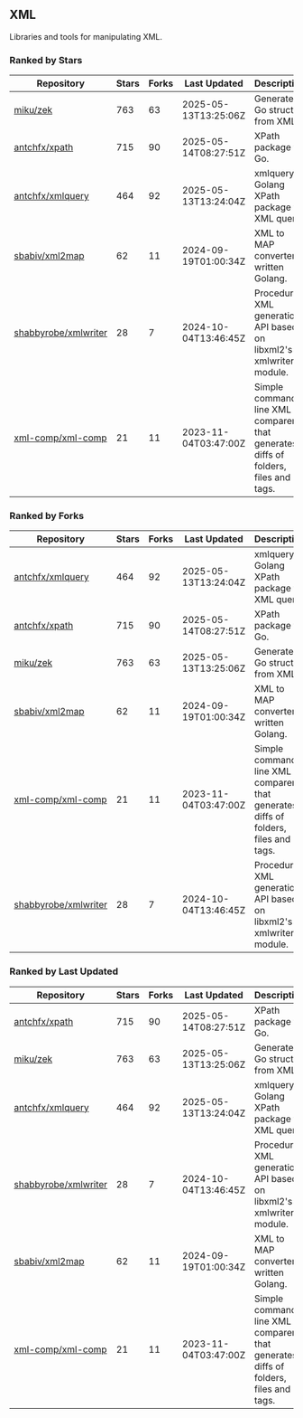 ## XML

Libraries and tools for manipulating XML.

### Ranked by Stars

| Repository | Stars | Forks | Last Updated | Description | 
|------------|-------|-------|--------------|-------------|
| [miku/zek](https://github.com/miku/zek) | 763 | 63 | 2025-05-13T13:25:06Z |  Generate a Go struct from XML. |
| [antchfx/xpath](https://github.com/antchfx/xpath) | 715 | 90 | 2025-05-14T08:27:51Z |  XPath package for Go. |
| [antchfx/xmlquery](https://github.com/antchfx/xmlquery) | 464 | 92 | 2025-05-13T13:24:04Z |  xmlquery is Golang XPath package for XML query. |
| [sbabiv/xml2map](https://github.com/sbabiv/xml2map) | 62 | 11 | 2024-09-19T01:00:34Z |  XML to MAP converter written Golang. |
| [shabbyrobe/xmlwriter](https://github.com/shabbyrobe/xmlwriter) | 28 | 7 | 2024-10-04T13:46:45Z |  Procedural XML generation API based on libxml2's xmlwriter module. |
| [xml-comp/xml-comp](https://github.com/xml-comp/xml-comp) | 21 | 11 | 2023-11-04T03:47:00Z |  Simple command line XML comparer that generates diffs of folders, files and tags. |

### Ranked by Forks

| Repository | Stars | Forks | Last Updated | Description | 
|------------|-------|-------|--------------|-------------|
| [antchfx/xmlquery](https://github.com/antchfx/xmlquery) | 464 | 92 | 2025-05-13T13:24:04Z |  xmlquery is Golang XPath package for XML query. |
| [antchfx/xpath](https://github.com/antchfx/xpath) | 715 | 90 | 2025-05-14T08:27:51Z |  XPath package for Go. |
| [miku/zek](https://github.com/miku/zek) | 763 | 63 | 2025-05-13T13:25:06Z |  Generate a Go struct from XML. |
| [sbabiv/xml2map](https://github.com/sbabiv/xml2map) | 62 | 11 | 2024-09-19T01:00:34Z |  XML to MAP converter written Golang. |
| [xml-comp/xml-comp](https://github.com/xml-comp/xml-comp) | 21 | 11 | 2023-11-04T03:47:00Z |  Simple command line XML comparer that generates diffs of folders, files and tags. |
| [shabbyrobe/xmlwriter](https://github.com/shabbyrobe/xmlwriter) | 28 | 7 | 2024-10-04T13:46:45Z |  Procedural XML generation API based on libxml2's xmlwriter module. |

### Ranked by Last Updated

| Repository | Stars | Forks | Last Updated | Description | 
|------------|-------|-------|--------------|-------------|
| [antchfx/xpath](https://github.com/antchfx/xpath) | 715 | 90 | 2025-05-14T08:27:51Z |  XPath package for Go. |
| [miku/zek](https://github.com/miku/zek) | 763 | 63 | 2025-05-13T13:25:06Z |  Generate a Go struct from XML. |
| [antchfx/xmlquery](https://github.com/antchfx/xmlquery) | 464 | 92 | 2025-05-13T13:24:04Z |  xmlquery is Golang XPath package for XML query. |
| [shabbyrobe/xmlwriter](https://github.com/shabbyrobe/xmlwriter) | 28 | 7 | 2024-10-04T13:46:45Z |  Procedural XML generation API based on libxml2's xmlwriter module. |
| [sbabiv/xml2map](https://github.com/sbabiv/xml2map) | 62 | 11 | 2024-09-19T01:00:34Z |  XML to MAP converter written Golang. |
| [xml-comp/xml-comp](https://github.com/xml-comp/xml-comp) | 21 | 11 | 2023-11-04T03:47:00Z |  Simple command line XML comparer that generates diffs of folders, files and tags. |

